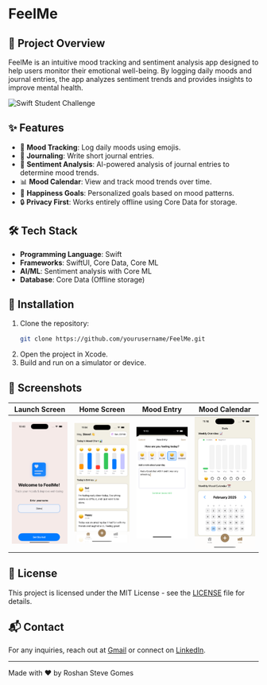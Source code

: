 # FeelMe


## 📌 Project Overview
FeelMe is an intuitive mood tracking and sentiment analysis app designed to help users monitor their emotional well-being. By logging daily moods and journal entries, the app analyzes sentiment trends and provides insights to improve mental health.

![Swift Student Challenge](https://img.shields.io/badge/Swift%20Student%20Challenge'25%20Winning%20Project-1C1C1E?style=for-the-badge&logo=swift&logoColor=FC6D26&labelColor=FFFFFF)


## ✨ Features
- 📅 **Mood Tracking**: Log daily moods using emojis.
- 📝 **Journaling**: Write short journal entries.
- 🤖 **Sentiment Analysis**: AI-powered analysis of journal entries to determine mood trends.
- 📊 **Mood Calendar**: View and track mood trends over time.
- 🎯 **Happiness Goals**: Personalized goals based on mood patterns.
- 🔒 **Privacy First**: Works entirely offline using Core Data for storage.

## 🛠️ Tech Stack
- **Programming Language**: Swift
- **Frameworks**: SwiftUI, Core Data, Core ML
- **AI/ML**: Sentiment analysis with Core ML
- **Database**: Core Data (Offline storage)

## 🚀 Installation
1. Clone the repository:
   ```sh
   git clone https://github.com/yourusername/FeelMe.git
   ```
2. Open the project in Xcode.
3. Build and run on a simulator or device.

## 📸 Screenshots
| Launch Screen | Home Screen | Mood Entry | Mood Calendar |
|------------|-----------|--------------|--------------|
| ![Launch Screen](assests/Launch_Screen.png) | ![Home Screen](assests/HomeScreen.png) | ![Mood Entry](assests/MoodEntryScreen.png) | ![Calendar](assests/CalenderScreen.png) |



## 📜 License
This project is licensed under the MIT License - see the [LICENSE](LICENSE) file for details.

## 📬 Contact
For any inquiries, reach out at [Gmail](roshangomes5@gmail.com) or connect on [LinkedIn](https://www.linkedin.com/in/roshan-gomes/).

---
Made with ❤️ by Roshan Steve Gomes

